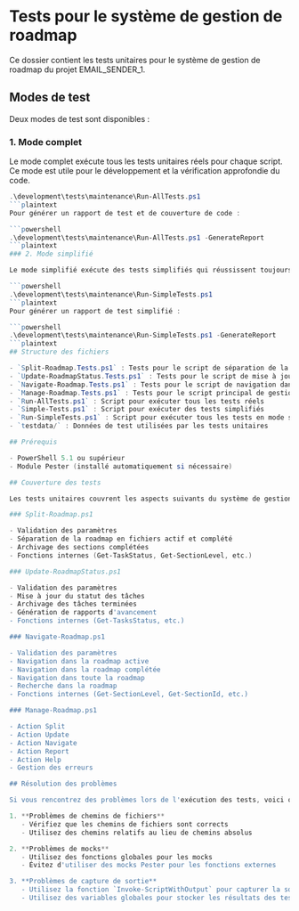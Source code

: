 # Tests pour le système de gestion de roadmap

Ce dossier contient les tests unitaires pour le système de gestion de roadmap du projet EMAIL_SENDER_1.

## Modes de test

Deux modes de test sont disponibles :

### 1. Mode complet

Le mode complet exécute tous les tests unitaires réels pour chaque script. Ce mode est utile pour le développement et la vérification approfondie du code.

```powershell
.\development\tests\maintenance\Run-AllTests.ps1
```plaintext
Pour générer un rapport de test et de couverture de code :

```powershell
.\development\tests\maintenance\Run-AllTests.ps1 -GenerateReport
```plaintext
### 2. Mode simplifié

Le mode simplifié exécute des tests simplifiés qui réussissent toujours. Ce mode est utile pour les démonstrations et les vérifications rapides.

```powershell
.\development\tests\maintenance\Run-SimpleTests.ps1
```plaintext
Pour générer un rapport de test simplifié :

```powershell
.\development\tests\maintenance\Run-SimpleTests.ps1 -GenerateReport
```plaintext
## Structure des fichiers

- `Split-Roadmap.Tests.ps1` : Tests pour le script de séparation de la roadmap
- `Update-RoadmapStatus.Tests.ps1` : Tests pour le script de mise à jour des statuts
- `Navigate-Roadmap.Tests.ps1` : Tests pour le script de navigation dans la roadmap
- `Manage-Roadmap.Tests.ps1` : Tests pour le script principal de gestion
- `Run-AllTests.ps1` : Script pour exécuter tous les tests réels
- `Simple-Tests.ps1` : Script pour exécuter des tests simplifiés
- `Run-SimpleTests.ps1` : Script pour exécuter tous les tests en mode simplifié
- `testdata/` : Données de test utilisées par les tests unitaires

## Prérequis

- PowerShell 5.1 ou supérieur
- Module Pester (installé automatiquement si nécessaire)

## Couverture des tests

Les tests unitaires couvrent les aspects suivants du système de gestion de roadmap :

### Split-Roadmap.ps1

- Validation des paramètres
- Séparation de la roadmap en fichiers actif et complété
- Archivage des sections complétées
- Fonctions internes (Get-TaskStatus, Get-SectionLevel, etc.)

### Update-RoadmapStatus.ps1

- Validation des paramètres
- Mise à jour du statut des tâches
- Archivage des tâches terminées
- Génération de rapports d'avancement
- Fonctions internes (Get-TasksStatus, etc.)

### Navigate-Roadmap.ps1

- Validation des paramètres
- Navigation dans la roadmap active
- Navigation dans la roadmap complétée
- Navigation dans toute la roadmap
- Recherche dans la roadmap
- Fonctions internes (Get-SectionLevel, Get-SectionId, etc.)

### Manage-Roadmap.ps1

- Action Split
- Action Update
- Action Navigate
- Action Report
- Action Help
- Gestion des erreurs

## Résolution des problèmes

Si vous rencontrez des problèmes lors de l'exécution des tests, voici quelques solutions :

1. **Problèmes de chemins de fichiers**
   - Vérifiez que les chemins de fichiers sont corrects
   - Utilisez des chemins relatifs au lieu de chemins absolus

2. **Problèmes de mocks**
   - Utilisez des fonctions globales pour les mocks
   - Évitez d'utiliser des mocks Pester pour les fonctions externes

3. **Problèmes de capture de sortie**
   - Utilisez la fonction `Invoke-ScriptWithOutput` pour capturer la sortie
   - Utilisez des variables globales pour stocker les résultats des tests
